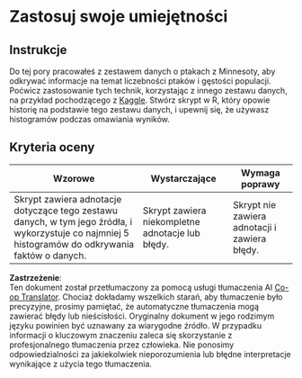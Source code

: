 <!--
CO_OP_TRANSLATOR_METADATA:
{
  "original_hash": "a233d542512136c4dd29aad38ca0175f",
  "translation_date": "2025-08-24T01:11:35+00:00",
  "source_file": "3-Data-Visualization/R/10-visualization-distributions/assignment.md",
  "language_code": "pl"
}
-->
# Zastosuj swoje umiejętności

## Instrukcje

Do tej pory pracowałeś z zestawem danych o ptakach z Minnesoty, aby odkrywać informacje na temat liczebności ptaków i gęstości populacji. Poćwicz zastosowanie tych technik, korzystając z innego zestawu danych, na przykład pochodzącego z [Kaggle](https://www.kaggle.com/). Stwórz skrypt w R, który opowie historię na podstawie tego zestawu danych, i upewnij się, że używasz histogramów podczas omawiania wyników.

## Kryteria oceny

Wzorowe | Wystarczające | Wymaga poprawy
--- | --- | -- |
Skrypt zawiera adnotacje dotyczące tego zestawu danych, w tym jego źródła, i wykorzystuje co najmniej 5 histogramów do odkrywania faktów o danych. | Skrypt zawiera niekompletne adnotacje lub błędy. | Skrypt nie zawiera adnotacji i zawiera błędy.

**Zastrzeżenie**:  
Ten dokument został przetłumaczony za pomocą usługi tłumaczenia AI [Co-op Translator](https://github.com/Azure/co-op-translator). Chociaż dokładamy wszelkich starań, aby tłumaczenie było precyzyjne, prosimy pamiętać, że automatyczne tłumaczenia mogą zawierać błędy lub nieścisłości. Oryginalny dokument w jego rodzimym języku powinien być uznawany za wiarygodne źródło. W przypadku informacji o kluczowym znaczeniu zaleca się skorzystanie z profesjonalnego tłumaczenia przez człowieka. Nie ponosimy odpowiedzialności za jakiekolwiek nieporozumienia lub błędne interpretacje wynikające z użycia tego tłumaczenia.